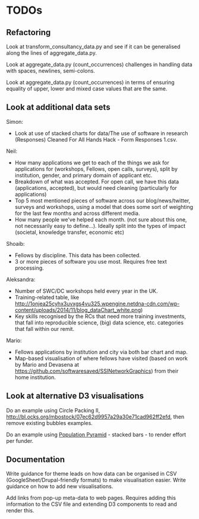 # TODOs

## Refactoring

Look at transform_consultancy_data.py and see if it can be generalised along the lines of aggregate_data.py.

Look at aggregate_data.py (count_occurrences) challenges in handling data with spaces, newlines, semi-colons.

Look at aggregate_data.py (count_occurrences) in terms of ensuring equality of upper, lower and mixed case values that are the same.

## Look at additional data sets

Simon:

* Look at use of stacked charts for data/The use of software in research (Responses) Cleaned For All Hands Hack - Form Responses 1.csv.

Neil:

* How many applications we get to each of the things we ask for applications for (workshops, Fellows, open calls, surveys), split by institution, gender, and primary domain of applicant etc.
* Breakdown of what was accepted. For open call, we have this data (applications, accepted), but would need cleaning (particularly for applications)
* Top 5 most mentioned pieces of software across our blog/news/twitter, surveys and workshops, using a model that does some sort of weighting for the last few months and across different media.
* How many people we've helped each month. (not sure about this one, not necessarily easy to define...). Ideally split into the types of impact (societal, knowledge transfer, economic etc)

Shoaib:

* Fellows by discipline. This data has been collected.
* 3 or more pieces of software you use most. Requires free text processing.

Aleksandra:

* Number of SWC/DC workshops held every year in the UK.
* Training-related table, like http://1onjea25cyhx3uvxgs4vu325.wpengine.netdna-cdn.com/wp-content/uploads/2014/11/blog_dataChart_white.png)
* Key skills recognised by the RCs that need more training investments, that fall into reproducible science, (big) data science, etc. categories that fall within our remit.

Mario:

* Fellows applications by institution and city via both bar chart and map.
* Map-based visualisation of where fellows have visited (based on work by Mario and Devasena at https://github.com/softwaresaved/SSINetworkGraphics) from their home institution.

## Look at alternative D3 visualisations

Do an example using Circle Packing II, http://bl.ocks.org/mbostock/07ec62d9957a29a30e71cad962ff2efd, then remove existing bubbles examples.

Do an example using [Population Pyramid](http://bl.ocks.org/mbostock/4062085) - stacked bars - to render effort per funder.

## Documentation

Write guidance for theme leads on how data can be organised in CSV (GoogleSheet/Drupal-friendly formats) to make visualisation easier.
Write guidance on how to add new visualisations.

Add links from pop-up meta-data to web pages. Requires adding this information to the CSV file and extending D3 components to read and render this.
